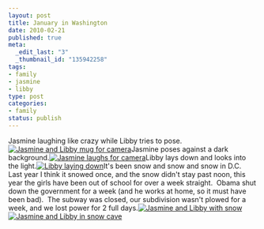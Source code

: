 ```yaml
--- 
layout: post
title: January in Washington
date: 2010-02-21
published: true
meta: 
  _edit_last: "3"
  _thumbnail_id: "135942258"
tags: 
- family
- jasmine
- libby
type: post
categories: 
- family
status: publish
---
```

Jasmine laughing like crazy while Libby tries to pose.[![Jasmine and Libby mug for camera](http://media.eick.us/2011/05/4376074424_f3b0ab81a4.jpg)](http://www.flickr.com/photos/andreweick/4376074424/)Jasmine poses against a dark background.[![Jasmine laughs for camera](http://media.eick.us/2011/05/4375326371_99538005db.jpg)](http://www.flickr.com/photos/andreweick/4375326371/)Libby lays down and looks into the light.[![Libby laying down](http://media.eick.us/2011/05/4375327309_c0e21a6a2d.jpg)](http://www.flickr.com/photos/andreweick/4375327309/)It's been snow and snow and snow in D.C.  Last year I think it snowed once, and the snow didn't stay past noon, this year the girls have been out of school for over a week straight.  Obama shut down the government for a week (and he works at home, so it must have been bad).  The subway was closed, our subdivision wasn't plowed for a week, and we lost power for 2 full days.[![Jasmine and Libby with snow](http://media.eick.us/2011/05/4376078278_dc10379266.jpg)](http://www.flickr.com/photos/andreweick/4376078278/)[![Jasmine and Libby in snow cave](http://media.eick.us/2011/05/4376078982_08e6c5a8f6.jpg)](http://www.flickr.com/photos/andreweick/4376078982/)
